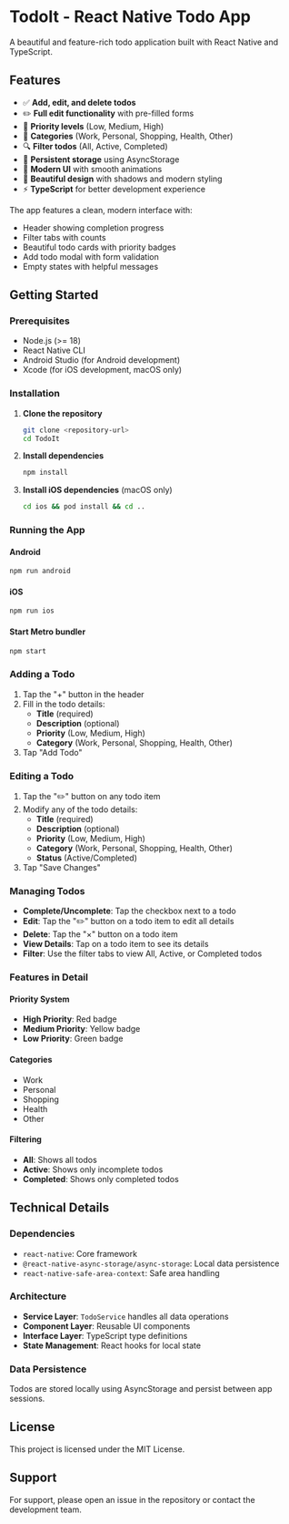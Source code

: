 # TodoIt - React Native Todo App

A beautiful and feature-rich todo application built with React Native and TypeScript.

## Features

- ✅ **Add, edit, and delete todos**
- ✏️ **Full edit functionality** with pre-filled forms
- 🎯 **Priority levels** (Low, Medium, High)
- 📂 **Categories** (Work, Personal, Shopping, Health, Other)
- 🔍 **Filter todos** (All, Active, Completed)
- 💾 **Persistent storage** using AsyncStorage
- 📱 **Modern UI** with smooth animations
- 🎨 **Beautiful design** with shadows and modern styling
- ⚡ **TypeScript** for better development experience


The app features a clean, modern interface with:
- Header showing completion progress
- Filter tabs with counts
- Beautiful todo cards with priority badges
- Add todo modal with form validation
- Empty states with helpful messages


## Getting Started

### Prerequisites

- Node.js (>= 18)
- React Native CLI
- Android Studio (for Android development)
- Xcode (for iOS development, macOS only)

### Installation

1. **Clone the repository**
   ```bash
   git clone <repository-url>
   cd TodoIt
   ```

2. **Install dependencies**
   ```bash
   npm install
   ```

3. **Install iOS dependencies** (macOS only)
   ```bash
   cd ios && pod install && cd ..
   ```

### Running the App

#### Android
```bash
npm run android
```

#### iOS
```bash
npm run ios
```

#### Start Metro bundler
```bash
npm start
```



### Adding a Todo
1. Tap the "+" button in the header
2. Fill in the todo details:
   - **Title** (required)
   - **Description** (optional)
   - **Priority** (Low, Medium, High)
   - **Category** (Work, Personal, Shopping, Health, Other)
3. Tap "Add Todo"

### Editing a Todo
1. Tap the "✏️" button on any todo item
2. Modify any of the todo details:
   - **Title** (required)
   - **Description** (optional)
   - **Priority** (Low, Medium, High)
   - **Category** (Work, Personal, Shopping, Health, Other)
   - **Status** (Active/Completed)
3. Tap "Save Changes"

### Managing Todos
- **Complete/Uncomplete**: Tap the checkbox next to a todo
- **Edit**: Tap the "✏️" button on a todo item to edit all details
- **Delete**: Tap the "×" button on a todo item
- **View Details**: Tap on a todo item to see its details
- **Filter**: Use the filter tabs to view All, Active, or Completed todos

### Features in Detail

#### Priority System
- **High Priority**: Red badge
- **Medium Priority**: Yellow badge  
- **Low Priority**: Green badge

#### Categories
- Work
- Personal
- Shopping
- Health
- Other

#### Filtering
- **All**: Shows all todos
- **Active**: Shows only incomplete todos
- **Completed**: Shows only completed todos

## Technical Details

### Dependencies
- `react-native`: Core framework
- `@react-native-async-storage/async-storage`: Local data persistence
- `react-native-safe-area-context`: Safe area handling

### Architecture
- **Service Layer**: `TodoService` handles all data operations
- **Component Layer**: Reusable UI components
- **Interface Layer**: TypeScript type definitions
- **State Management**: React hooks for local state

### Data Persistence
Todos are stored locally using AsyncStorage and persist between app sessions.

## License

This project is licensed under the MIT License.

## Support

For support, please open an issue in the repository or contact the development team.
